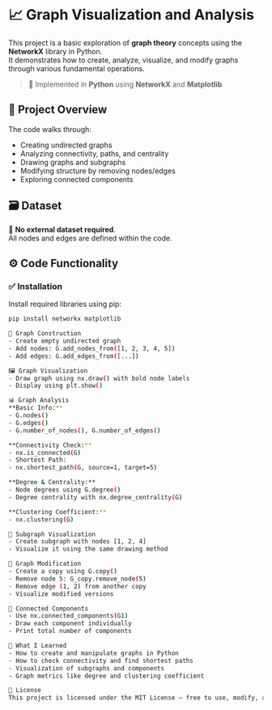 # 📈 Graph Visualization and Analysis
This project is a basic exploration of **graph theory** concepts using the **NetworkX** library in Python.  
It demonstrates how to create, analyze, visualize, and modify graphs through various fundamental operations.

> 📍 Implemented in **Python** using **NetworkX** and **Matplotlib**

## 🧠 **Project Overview**
The code walks through:
- Creating undirected graphs
- Analyzing connectivity, paths, and centrality
- Drawing graphs and subgraphs
- Modifying structure by removing nodes/edges
- Exploring connected components

## 🗃️ **Dataset**
🚫 **No external dataset required**.  
All nodes and edges are defined within the code.

## ⚙️ **Code Functionality**

### ✅ **Installation**
Install required libraries using pip:

```bash
pip install networkx matplotlib

🧱 Graph Construction
- Create empty undirected graph
- Add nodes: G.add_nodes_from([1, 2, 3, 4, 5])
- Add edges: G.add_edges_from([...])

🖼️ Graph Visualization
- Draw graph using nx.draw() with bold node labels
- Display using plt.show()

📊 Graph Analysis
**Basic Info:**
- G.nodes()
- G.edges()
- G.number_of_nodes(), G.number_of_edges()

**Connectivity Check:**
- nx.is_connected(G)
- Shortest Path:
- nx.shortest_path(G, source=1, target=5)

**Degree & Centrality:**
- Node degrees using G.degree()
- Degree centrality with nx.degree_centrality(G)

**Clustering Coefficient:**
- nx.clustering(G)

🧩 Subgraph Visualization
- Create subgraph with nodes [1, 2, 4]
- Visualize it using the same drawing method

🔧 Graph Modification
- Create a copy using G.copy()
- Remove node 5: G_copy.remove_node(5)
- Remove edge (1, 2) from another copy
- Visualize modified versions

🔗 Connected Components
- Use nx.connected_components(G1)
- Draw each component individually
- Print total number of components

🧠 What I Learned
- How to create and manipulate graphs in Python
- How to check connectivity and find shortest paths
- Visualization of subgraphs and components
- Graph metrics like degree and clustering coefficient

📜 License
This project is licensed under the MIT License – free to use, modify, and share.
